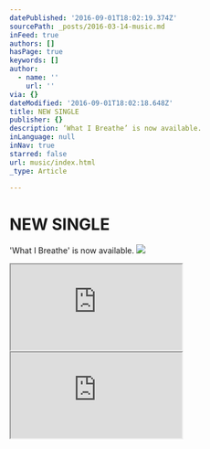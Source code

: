 ```yaml
---
datePublished: '2016-09-01T18:02:19.374Z'
sourcePath: _posts/2016-03-14-music.md
inFeed: true
authors: []
hasPage: true
keywords: []
author:
  - name: ''
    url: ''
via: {}
dateModified: '2016-09-01T18:02:18.648Z'
title: NEW SINGLE
publisher: {}
description: ‘What I Breathe’ is now available.
inLanguage: null
inNav: true
starred: false
url: music/index.html
_type: Article

---
```

# NEW SINGLE

'What I Breathe' is now available.
![](https://the-grid-user-content.s3-us-west-2.amazonaws.com/1ee42de7-fb56-446f-9e3b-72bd1a5bb68e.png)

<iframe src="https://the-grid.github.io/ed-userhtml/?g=eJwlzUEOwiAQAMCvkH1A0Ug9mNKzZz14LrAVEpBmWbLx9zX1AzNTWmkpqCQFjhbG6wlUxPSObOFyHkE18hYi89ZuWovI8K2du8PB16KxOAyaHuZVnmjuZEAdnKsUkCz8sCXnKmvPuXlC_MyT_o_zDr-lKZk" style=""></iframe>

<iframe src="https://the-grid.github.io/ed-userhtml/?g=eJxVkLFuhDAMhl8lQup4F8pVDEAYKnXoUlVdOjuJIREJQY5PlD594Zjq7ZP125_-zg8EEUXmLaAqdCKL1IiyFau37BrxXJZPrXDoR8c7VeXy0xYik1GFY15yI6WG2RqIy9WkKN-iRmvRfgbYkCQTmEm9VGVdlbe6qmX2v6gC0IhSjyYFNTxGBj9PB9Y3XRlz5oLPrAYIGSUQr4kmlSOEcGznvADhzIrpjnI3QogBc-47EI5wOPV2O0rjHefkM17_iT4-yNUBX_xFEwI7LPrvncW7eD1Z6E18HXnxcRzoJPSdPBvr_wB2-G3D" style=""></iframe>